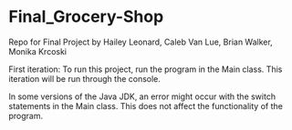 # Final_Grocery-Shop
Repo for Final Project by Hailey Leonard, Caleb Van Lue, Brian Walker, Monika Krcoski

First iteration: To run this project, run the program in the Main class. This iteration will be run through the console. 

In some versions of the Java JDK, an error might occur with the switch statements in the Main class. This does not affect
the functionality of the program.
